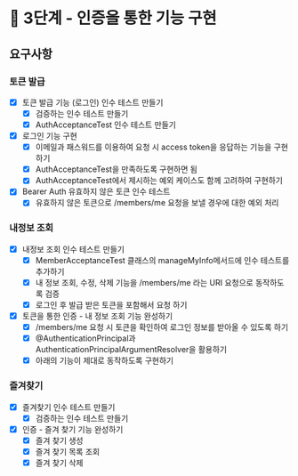 # 🚀 3단계 - 인증을 통한 기능 구현

## 요구사항

### 토큰 발급

- [X] 토큰 발급 기능 (로그인) 인수 테스트 만들기
  - [X] 검증하는 인수 테스트 만들기
  - [X] AuthAcceptanceTest 인수 테스트 만들기
- [X] 로그인 기능 구현
  - [X] 이메일과 패스워드를 이용하여 요청 시 access token을 응답하는 기능을 구현하기
  - [X] AuthAcceptanceTest을 만족하도록 구현하면 됨
  - [X] AuthAcceptanceTest에서 제시하는 예외 케이스도 함께 고려하여 구현하기
- [X] Bearer Auth 유효하지 않은 토큰 인수 테스트
  - [X] 유효하지 않은 토큰으로 /members/me 요청을 보낼 경우에 대한 예외 처리

### 내정보 조회

- [X] 내정보 조회 인수 테스트 만들기
  - [X] MemberAcceptanceTest 클래스의 manageMyInfo메서드에 인수 테스트를 추가하기
  - [X] 내 정보 조회, 수정, 삭제 기능을 /members/me 라는 URI 요청으로 동작하도록 검증
  - [X] 로그인 후 발급 받은 토큰을 포함해서 요청 하기
- [X] 토큰을 통한 인증 - 내 정보 조회 기능 완성하기
  - [X] /members/me 요청 시 토큰을 확인하여 로그인 정보를 받아올 수 있도록 하기
  - [X] @AuthenticationPrincipal과 AuthenticationPrincipalArgumentResolver을 활용하기
  - [X] 아래의 기능이 제대로 동작하도록 구현하기

### 즐겨찾기

- [X] 즐겨찾기 인수 테스트 만들기
  - [X] 검증하는 인수 테스트 만들기
- [X] 인증 - 즐겨 찾기 기능 완성하기
  - [X] 즐겨 찾기 생성
  - [X] 즐겨 찾기 목록 조회
  - [X] 즐겨 찾기 삭제
